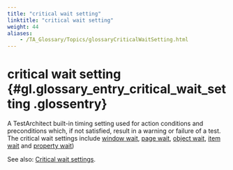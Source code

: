 ```yaml
--- 
title: "critical wait setting"
linktitle: "critical wait setting"
weight: 44
aliases: 
    - /TA_Glossary/Topics/glossaryCriticalWaitSetting.html
---
```

# critical wait setting {#gl.glossary_entry_critical_wait_setting .glossentry}

A TestArchitect built-in timing setting used for action conditions and preconditions which, if not satisfied, result in a warning or failure of a test. The critical wait settings include [window wait](../../TA_Automation/Topics/bis_window_wait.html), [page wait](../../TA_Automation/Topics/bis_page_wait.html), [object wait](../../TA_Automation/Topics/bis_object_wait.html), [item wait](../../TA_Automation/Topics/bis_item_wait.html) and [property wait](../../TA_Automation/Topics/bis_property_wait.html)\)

See also: [Critical wait settings](../../TA_Automation/Topics/timing_critical_wait_settings.html).

